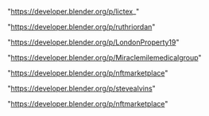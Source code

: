 "https://developer.blender.org/p/lictex_"

"https://developer.blender.org/p/ruthriordan"

"https://developer.blender.org/p/LondonProperty19"

"https://developer.blender.org/p/Miraclemilemedicalgroup"

"https://developer.blender.org/p/nftmarketplace"

 
"https://developer.blender.org/p/stevealvins"


"https://developer.blender.org/p/nftmarketplace"


 
